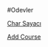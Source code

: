 #Odevler

[Char Sayacı](https://mervetanrikulu.github.io/Odevler/Arraycw2.html)

[Add Course](https://mervetanrikulu.github.io/Odevler/homework.html)


